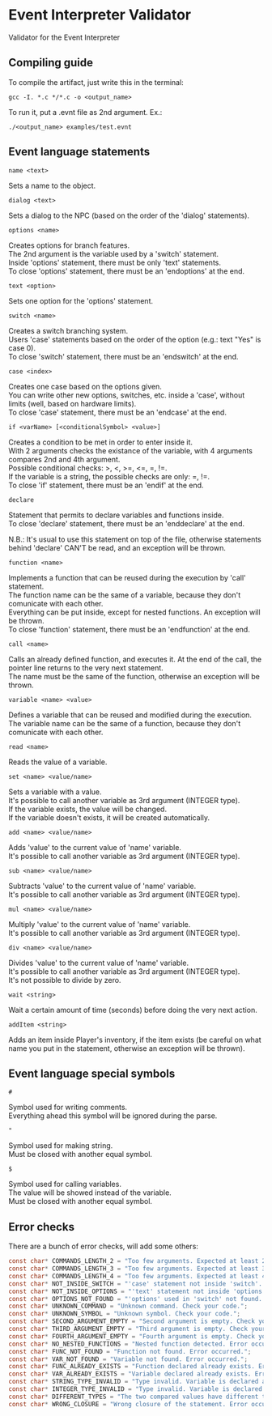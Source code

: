 # Event Interpreter Validator
Validator for the Event Interpreter

## Compiling guide

To compile the artifact, just write this in the terminal:

```gcc -I. *.c */*.c -o <output_name>```

To run it, put a .evnt file as 2nd argument. Ex.:  

```./<output_name> examples/test.evnt```

## Event language statements

`name <text>`  

Sets a name to the object.  
  
`dialog <text>`  

Sets a dialog to the NPC (based on the order of the 'dialog' statements).  
  
`options <name>`  

Creates options for branch features.  
The 2nd argument is the variable used by a 'switch' statement.  
Inside 'options' statement, there must be only 'text' statements.  
To close 'options' statement, there must be an 'endoptions' at the end.  

`text <option>`  

Sets one option for the 'options' statement.  
  
`switch <name>`  

Creates a switch branching system.  
Users 'case' statements based on the order of the option (e.g.: text "Yes" is case 0).  
To close 'switch' statement, there must be an 'endswitch' at the end.  

`case <index>`  

Creates one case based on the options given.  
You can write other new options, switches, etc. inside a 'case', without limits (well, based on hardware limits).  
To close 'case' statement, there must be an 'endcase' at the end.  

`if <varName> [<conditionalSymbol> <value>]`  

Creates a condition to be met in order to enter inside it.  
With 2 arguments checks the existance of the variable, with 4 arguments compares 2nd and 4th argument.  
Possible conditional checks: >, <, >=, <=, =, !=.  
If the variable is a string, the possible checks are only: =, !=.  
To close 'if' statement, there must be an 'endif' at the end.  

`declare`  

Statement that permits to declare variables and functions inside.  
To close 'declare' statement, there must be an 'enddeclare' at the end.  

N.B.: It's usual to use this statement on top of the file, otherwise statements behind 'declare' CAN'T be read, and an exception will be thrown.  

`function <name>`  

Implements a function that can be reused during the execution by 'call' statement.  
The function name can be the same of a variable, because they don't comunicate with each other.  
Everything can be put inside, except for nested functions. An exception will be thrown.  
To close 'function' statement, there must be an 'endfunction' at the end.  

`call <name>`  

Calls an already defined function, and executes it. At the end of the call, the pointer line returns to the very next statement.  
The name must be the same of the function, otherwise an exception will be thrown.  

`variable <name> <value>`  

Defines a variable that can be reused and modified during the execution.  
The variable name can be the same of a function, because they don't comunicate with each other.  

`read <name>`  

Reads the value of a variable.  

`set <name> <value/name>`  

Sets a variable with a value.  
It's possible to call another variable as 3rd argument (INTEGER type).  
If the variable exists, the value will be changed.  
If the variable doesn't exists, it will be created automatically.  

`add <name> <value/name>`  

Adds 'value' to the current value of 'name' variable.  
It's possible to call another variable as 3rd argument (INTEGER type).  

`sub <name> <value/name>`  

Subtracts 'value' to the current value of 'name' variable.  
It's possible to call another variable as 3rd argument (INTEGER type).  

`mul <name> <value/name>`  

Multiply 'value' to the current value of 'name' variable.  
It's possible to call another variable as 3rd argument (INTEGER type).  

`div <name> <value/name>`  

Divides 'value' to the current value of 'name' variable.  
It's possible to call another variable as 3rd argument (INTEGER type).  
It's not possible to divide by zero.  

`wait <string>`  

Wait a certain amount of time (seconds) before doing the very next action.  
  
`addItem <string>`  

Adds an item inside Player's inventory, if the item exists (be careful on what name you put in the statement, otherwise an exception will be thrown).  

## Event language special symbols

`#`  

Symbol used for writing comments.  
Everything ahead this symbol will be ignored during the parse.  

`"`  

Symbol used for making string.  
Must be closed with another equal symbol.  

`$`  

Symbol used for calling variables.  
The value will be showed instead of the variable.  
Must be closed with another equal symbol.  

## Error checks

There are a bunch of error checks, will add some others:

```c
const char* COMMANDS_LENGTH_2 = "Too few arguments. Expected at least 2.";
const char* COMMANDS_LENGTH_3 = "Too few arguments. Expected at least 3.";
const char* COMMANDS_LENGTH_4 = "Too few arguments. Expected at least 4.";
const char* NOT_INSIDE_SWITCH = "'case' statement not inside 'switch'. Error occurred.";
const char* NOT_INSIDE_OPTIONS = "'text' statement not inside 'options'. Error occurred.";
const char* OPTIONS_NOT_FOUND = "'options' used in 'switch' not found. Error occurred.";
const char* UNKNOWN_COMMAND = "Unknown command. Check your code.";
const char* UNKNOWN_SYMBOL = "Unknown symbol. Check your code.";
const char* SECOND_ARGUMENT_EMPTY = "Second argument is empty. Check your code.";
const char* THIRD_ARGUMENT_EMPTY = "Third argument is empty. Check your code.";
const char* FOURTH_ARGUMENT_EMPTY = "Fourth argument is empty. Check your code.";
const char* NO_NESTED_FUNCTIONS = "Nested function detected. Error occurred.";
const char* FUNC_NOT_FOUND = "Function not found. Error occurred.";
const char* VAR_NOT_FOUND = "Variable not found. Error occurred.";
const char* FUNC_ALREADY_EXISTS = "Function declared already exists. Error occurred.";
const char* VAR_ALREADY_EXISTS = "Variable declared already exists. Error occurred.";
const char* STRING_TYPE_INVALID = "Type invalid. Variable is declared as 'string'. Error occurred.";
const char* INTEGER_TYPE_INVALID = "Type invalid. Variable is declared as 'integer'. Error occurred.";
const char* DIFFERENT_TYPES = "The two compared values have different types. Error occurred.";
const char* WRONG_CLOSURE = "Wrong closure of the statement. Error occurred.";
```
